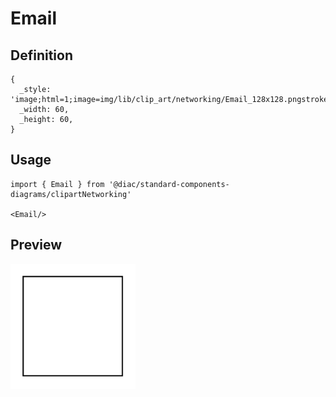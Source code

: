 # Email

## Definition

```
{
  _style: 'image;html=1;image=img/lib/clip_art/networking/Email_128x128.pngstrokeColor=none;',
  _width: 60,
  _height: 60,
}
```

## Usage

```
import { Email } from '@diac/standard-components-diagrams/clipartNetworking'

<Email/>
```

## Preview

<img src="./email.png" width="200"/>
